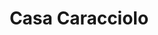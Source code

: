 ---
title: "Casa Caracciolo"
url: /ciudad-autonoma-de-buenos-aires/casa-caracciolo/
shop: Haushaltsgeräte
---